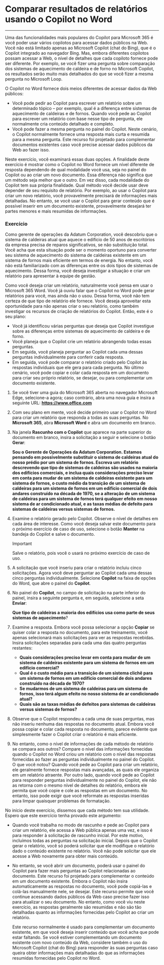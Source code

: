 # Comparar resultados de relatórios usando o Copilot no Word
---
Uma das funcionalidades mais populares do Copilot para Microsoft 365 é você poder usar vários copilotos para acessar dados públicos na Web. Você não está limitado apenas ao Microsoft Copilot (chat do Bing), que é o Copilot integrado ao navegador Bing. Mas, embora diferentes copilotos possam acessar a Web, o nível de detalhes que cada copiloto fornece pode ser diferente. Por exemplo, se você fizer uma pergunta sobre comparação dos sistemas de aquecimento de caldeira e de forno no Microsoft Copilot, os resultados serão muito mais detalhados do que se você fizer a mesma pergunta no Microsoft Loop.

O Copilot no Word fornece dois meios diferentes de acessar dados da Web públicos:

 -  Você pode pedir ao Copilot para escrever um relatório sobre um determinado tópico – por exemplo, qual é a diferença entre sistemas de aquecimento de caldeiras e de fornos. Quando você pede ao Copilot para escrever um relatório com base nesse tipo de pergunta, ele normalmente cria conteúdo detalhado e completo.
 -  Você pode fazer a mesma pergunta no painel do Copilot. Neste cenário, o Copilot normalmente fornece uma resposta mais curta e resumida para a mesma pergunta. Este recurso foi projetado para complementar documentos existentes caso você precise acessar dados públicos da Web ao fazer isso.

Neste exercício, você examinará essas duas opções. A finalidade deste exercício é mostrar como o Copilot no Word fornece um nível diferente de resposta dependendo de qual modalidade você usa, seja no painel do Copilot ou ao criar um novo documento. Essa diferença não significa que um método seja melhor que o outro. Em vez disso, cada modalidade do Copilot tem sua própria finalidade. Qual método você decide usar deve depender de seu requisito de relatório. Por exemplo, ao usar o Copilot para criar um novo relatório, você provavelmente precisará de informações mais detalhadas. No entanto, se você usar o Copilot para gerar conteúdo que é possível inserir em um documento existente, provavelmente desejará ter partes menores e mais resumidas de informações.

### Exercício

Como gerente de operações da Adatum Corporation, você descobriu que o sistema de caldeiras atual que aquece o edifício de 50 anos de escritórios da empresa precisa de reparos significativos, se não substituição total. Você acha que esta situação pode ser o momento oportuno para converter seu sistema de aquecimento do sistema de caldeiras existente em um sistema de fornos mais eficiente em termos de energia. No entanto, você não está familiarizado com as diferenças entre os dois tipos de sistemas de aquecimento. Dessa forma, você deseja investigar a situação e criar um relatório para apresentar à equipe de gestão.

Como você deseja criar um relatório, naturalmente você pensa em usar o Microsoft 365 Word. Você já ouviu falar que o Copilot no Word pode gerar relatórios para você, mas ainda não o usou. Dessa forma, você não tem certeza de que tipo de relatório ele fornece. Você deseja aproveitar esta oportunidade para não apenas criar o seu relatório, como também investigar os recursos de criação de relatórios do Copilot. Então, este é o seu plano:

 -  Você já identificou várias perguntas que deseja que Copilot investigue sobre as diferenças entre sistemas de aquecimento de caldeira e de forno.
 -  Você planeja que o Copilot crie um relatório abrangendo todas essas perguntas.
 -  Em seguida, você planeja perguntar ao Copilot cada uma dessas perguntas individualmente para conferir cada resposta.
 -  Em seguida, você pode comparar o relatório criado pelo Copilot às respostas individuais que ele gera para cada pergunta. No último cenário, você pode copiar e colar cada resposta em um documento para criar seu próprio relatório, se desejar, ou para complementar um documento existente.

1.  Se você tiver uma guia do Microsoft 365 aberta no navegador Microsoft Edge, selecione-a agora; caso contrário, abra uma nova guia e insira a seguinte URL: **https://www.office.com**
2.  Com seu plano em mente, você decide primeiro usar o Copilot no Word para criar um relatório que responda a todas as suas perguntas. No **Microsoft 365**, abra **Microsoft Word** e abra um documento em branco.
3.  Na janela **Rascunho com o Copilot** que aparece na parte superior do documento em branco, insira a solicitação a seguir e selecione o botão **Gerar**:
    
    **Sou o Gerente de Operações da Adatum Corporation. Estamos pensando em possivelmente substituir o sistema de caldeiras atual do nosso prédio por um sistema de fornos. Escreva um relatório descrevendo que tipo de sistemas de caldeiras são usados na maioria dos edifícios comerciais, e inclua quais considerações preciso levar em conta para mudar de um sistema de caldeiras existente para um sistema de fornos, o custo médio da transição de um sistema de caldeiras para um sistema de fornos em um edifício comercial de dois andares construído na década de 1970, se a alteração de um sistema de caldeiras para um sistema de fornos terá qualquer efeito em nosso sistema de ar condicionado atual, e as taxas médias de defeito para sistemas de caldeiras versus sistemas de fornos.**
4.  Examine o relatório gerado pelo Copilot. Observe o nível de detalhes em cada área de interesse. Como você deseja salvar este documento para o próximo exercício de caso de uso, selecione o botão **Manter** na bandeja do Copilot e salve o documento.
    
    > [!IMPORTANT]
    > Salve o relatório, pois você o usará no próximo exercício de caso de uso.
5.  A solicitação que você inseriu para criar o relatório incluiu cinco solicitações. Agora você deve perguntar ao Copilot cada uma dessas cinco perguntas individualmente. Selecione **Copilot** na faixa de opções do Word, que abre o painel do **Copilot**.
6.  No painel do **Copilot**, no campo de solicitação na parte inferior do painel, insira a seguinte pergunta e, em seguida, selecione a seta **Enviar**:
    
    **Que tipo de caldeiras a maioria dos edifícios usa como parte de seus sistemas de aquecimento**?
7.  Examine a resposta. Embora você possa selecionar a opção **Copiar** se quiser colar a resposta no documento, para este treinamento, você apenas selecionará mais solicitações para ver as respostas recebidas. Insira solicitações separadas para cada uma das quatro perguntas restantes:
     -  **Quais considerações preciso levar em conta para mudar de um sistema de caldeiras existente para um sistema de fornos em um edifício comercial?**
     -  **Qual é o custo médio para a transição de um sistema clichê para um sistema de fornos em um edifício comercial de dois andares construído na década de 1970?**
     -  **Se mudarmos de um sistema de caldeiras para um sistema de fornos, isso terá algum efeito no nosso sistema de ar condicionado atual?**
     -  **Quais são as taxas médias de defeitos para sistemas de caldeiras versus sistemas de fornos?**
8.  Observe que o Copilot respondeu a cada uma de suas perguntas, mas não inseriu nenhuma das respostas no documento atual. Embora você possa copiar e colar cada resposta no documento, parece evidente que simplesmente fazer o Copilot criar o relatório é mais eficiente.
9.  No entanto, como o nível de informações de cada método de relatório se compara aos outros? Compare o nível das informações fornecidas quando o Copilot no Word criou um relatório com o nível das respostas fornecidas ao fazer as perguntas individualmente no painel do Copilot. O que você notou? Quando você pede ao Copilot para criar um relatório, ele geralmente fornece respostas mais avançadas, as quais ele organiza em um relatório atraente. Por outro lado, quando você pede ao Copilot para responder perguntas individualmente no painel do Copilot, ele não as retorna com o mesmo nível de detalhes do relatório, embora ele permita que você copie e cole as respostas em um documento. No entanto, isso pode exigir que você reformate as respostas inseridas para limpar quaisquer problemas de formatação.

No início deste exercício, dissemos que cada método tem sua utilidade. Espero que este exercício tenha provado este argumento:

 -  Quando você trabalha no modo de rascunho e pede ao Copilot para criar um relatório, ele acessa a Web pública apenas uma vez, e isso é para responder à solicitação de rascunho inicial. Por este motivo, incluímos todas as perguntas na solicitação inicial. Depois que o Copilot gerar o relatório, você só poderá solicitar que ele modifique o relatório dado o conteúdo existente no relatório. Você não pode solicitar que ele acesse a Web novamente para obter mais conteúdo.
 -  No entanto, se você abrir um documento, poderá usar o painel do Copilot para fazer mais perguntas ao Copilot relacionadas ao documento. Este recurso foi projetado para complementar o conteúdo em um documento existente. Embora o Copilot não insira automaticamente as respostas no documento, você pode copiá-las e colá-las manualmente nele, se desejar. Este recurso permite que você continue acessando dados públicos da Web caso precise fazer isso para atualizar o seu documento. No entanto, como você viu neste exercício, as respostas geralmente são resumidas e não são tão detalhadas quanto as informações fornecidas pelo Copilot ao criar um relatório.
    
    Este recurso normalmente é usado para complementar um documento existente, em que você deseja inserir conteúdo que você acha que pode estar faltando. Se você estiver complementando um documento existente com novo conteúdo da Web, considere também o uso do Microsoft Copilot (chat do Bing) para responder às suas perguntas caso queira obter informações mais detalhadas do que as informações resumidas fornecidas pelo Copilot no Word.
